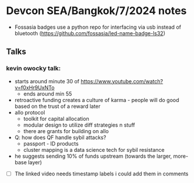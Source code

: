 # Devcon SEA/Bangkok/7/2024 notes

- Fossasia badges use a python repo for interfacing via usb instead of bluetooth (https://github.com/fossasia/led-name-badge-ls32)

## Talks

### kevin owocky talk:
- starts around minute 30 of https://www.youtube.com/watch?v=f0xHr9UxNTo
	- ends around min 55
- retroactive funding creates a culture of karma - people will do good based on the trust of a reward later
- allo protocol	
	- toolkit for capital allocation
	- modular design to utilize diff strategies n stuff
	- there are grants for building on allo
- Q: how does QF handle sybil attacks?
	- passport - ID products
	- cluster mapping is a data science tech for sybil resistance 
- he suggests sending 10% of funds upstream (towards the larger, more-base layer)

- [ ] The linked video needs timestamp labels i could add them in comments
